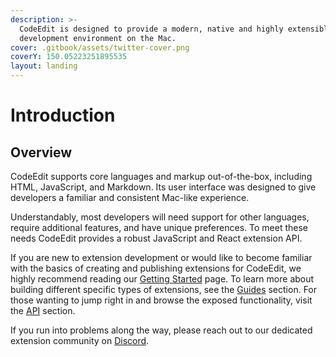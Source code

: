 ```yaml
---
description: >-
  CodeEdit is designed to provide a modern, native and highly extensible
  development environment on the Mac.
cover: .gitbook/assets/twitter-cover.png
coverY: 150.05223251895535
layout: landing
---
```


# Introduction

## Overview

CodeEdit supports core languages and markup out-of-the-box, including HTML, JavaScript, and Markdown. Its user interface was designed to give developers a familiar and consistent Mac-like experience.

Understandably, most developers will need support for other languages, require additional features, and have unique preferences. To meet these needs CodeEdit provides a robust JavaScript and React extension API.

If you are new to extension development or would like to become familiar with the basics of creating and publishing extensions for CodeEdit, we highly recommend reading our [Getting Started](getting-started/creating-an-extension.md) page. To learn more about building different specific types of extensions, see the [Guides](broken-reference) section. For those wanting to jump right in and browse the exposed functionality, visit the [API](broken-reference) section. &#x20;

If you run into problems along the way, please reach out to our dedicated extension community on [Discord](https://discord.gg/vChUXVf9Em).
